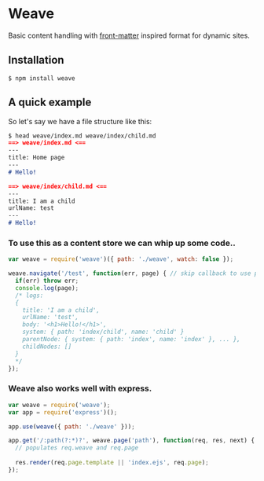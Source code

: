 # Weave

Basic content handling with [front-matter](http://jekyllrb.com/docs/frontmatter/) inspired format for dynamic sites.

## Installation

```
$ npm install weave
```

## A quick example

So let's say we have a file structure like this:

```md
$ head weave/index.md weave/index/child.md 
==> weave/index.md <==
---
title: Home page
---
# Hello!

==> weave/index/child.md <==
---
title: I am a child
urlName: test
---
# Hello!
```

### To use this as a content store we can whip up some code..

```js
var weave = require('weave')({ path: './weave', watch: false });

weave.navigate('/test', function(err, page) { // skip callback to use promises
  if(err) throw err;
  console.log(page);
  /* logs:
  {
    title: 'I am a child',
    urlName: 'test',
    body: '<h1>Hello!</h1>',
    system: { path: 'index/child', name: 'child' }
    parentNode: { system: { path: 'index', name: 'index' }, ... },
    childNodes: []
  }
  */
});
```

### Weave also works well with express.

```js
var weave = require('weave');
var app = require('express')();

app.use(weave({ path: './weave' }));

app.get('/:path(?:*)?', weave.page('path'), function(req, res, next) {
  // populates req.weave and req.page
  
  res.render(req.page.template || 'index.ejs', req.page);
});
```



